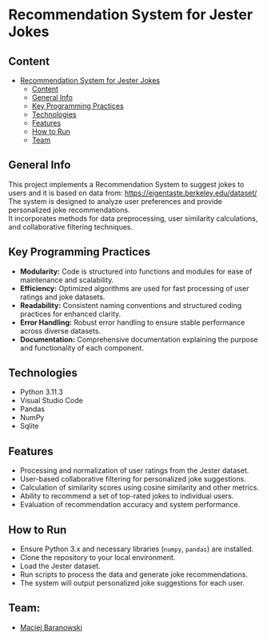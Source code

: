 # Recommendation System for Jester Jokes

## Content

- [Recommendation System for Jester Jokes](#recommendation-system-for-jester-jokes)
  - [Content](#content)
  - [General Info](#general-info)
  - [Key Programming Practices](#key-programming-practices)
  - [Technologies](#technologies)
  - [Features](#features)
  - [How to Run](#how-to-run)
  - [Team](#team)

## General Info

This project implements a Recommendation System to suggest jokes to users and it is based on data from: https://eigentaste.berkeley.edu/dataset/ <br>
The system is designed to analyze user preferences and provide personalized joke recommendations. <br>
It incorporates methods for data preprocessing, user similarity calculations, and collaborative filtering techniques. <br>

## Key Programming Practices

* **Modularity:** Code is structured into functions and modules for ease of maintenance and scalability.
* **Efficiency:** Optimized algorithms are used for fast processing of user ratings and joke datasets.
* **Readability:** Consistent naming conventions and structured coding practices for enhanced clarity.
* **Error Handling:** Robust error handling to ensure stable performance across diverse datasets.
* **Documentation:** Comprehensive documentation explaining the purpose and functionality of each component.

## Technologies

* Python 3.11.3
* Visual Studio Code
* Pandas
* NumPy
* Sqlite

## Features

* Processing and normalization of user ratings from the Jester dataset.
* User-based collaborative filtering for personalized joke suggestions.
* Calculation of similarity scores using cosine similarity and other metrics.
* Ability to recommend a set of top-rated jokes to individual users.
* Evaluation of recommendation accuracy and system performance.

## How to Run

* Ensure Python 3.x and necessary libraries (`numpy`, `pandas`) are installed.
* Clone the repository to your local environment.
* Load the Jester dataset.
* Run scripts to process the data and generate joke recommendations.
* The system will output personalized joke suggestions for each user.

## Team:

* [Maciej Baranowski](https://github.com/SonnyFixit)

